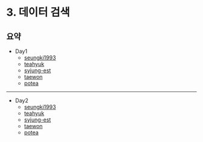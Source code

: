 # 3. 데이터 검색

## 요약
- Day1
  - [seungki1993](./Day1/seungki1993.md)
  - [teahyuk](./Day1/teahyuk.md)
  - [syjung-est](./Day1/syjung-est.md)
  - [taewon](./Day1/taewon.md)
  - [potea](./Day1/potea.md)
---
- Day2
  - [seungki1993](./Day2/seungki1993.md)
  - [teahyuk](./Day2/teahyuk.md)
  - [syjung-est](./Day2/syjung-est.md)
  - [taewon](./Day2/taewon.md)
  - [potea](./Day2/potea.md)
